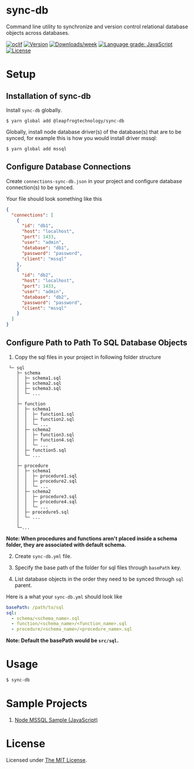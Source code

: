 # sync-db

Command line utility to synchronize and version control relational database objects across databases.

[![oclif](https://img.shields.io/badge/cli-oclif-brightgreen.svg)](https://oclif.io)
[![Version](https://img.shields.io/npm/v/@leapfrogtechnology/sync-db.svg)](https://npmjs.org/package/@leapfrogtechnology/sync-db)
[![Downloads/week](https://img.shields.io/npm/dw/@leapfrogtechnology/sync-db.svg)](https://npmjs.org/package/@leapfrogtechnology/sync-db)
[![Language grade: JavaScript](https://img.shields.io/lgtm/grade/javascript/g/laudio/sync-db.svg?logo=lgtm&logoWidth=18)](https://lgtm.com/projects/g/laudio/sync-db/context:javascript)
[![License](https://img.shields.io/npm/l/@leapfrogtechnology/sync-db.svg)](https://github.com/kabirbaidhya/sync-db/blob/master/package.json)

# Setup

## Installation of sync-db

Install `sync-db` globally.

    $ yarn global add @leapfrogtechnology/sync-db

Globally, install node database driver(s) of the database(s) that are to be synced, for example this is how you would install driver mssql:

    $ yarn global add mssql

## Configure Database Connections

Create `connections-sync-db.json` in your project and configure database connection(s) to be synced.

Your file should look something like this

```json
{
  "connections": [
    {
      "id": "db1",
      "host": "localhost",
      "port": 1433,
      "user": "admin",
      "database": "db1",
      "password": "password",
      "client": "mssql"
    },
    {
      "id": "db2",
      "host": "localhost",
      "port": 1433,
      "user": "admin",
      "database": "db2",
      "password": "password",
      "client": "mssql"
    }
  ]
}
```

## Configure Path to Path To SQL Database Objects

1. Copy the sql files in your project in following folder structure

```
 └─ sql
    ├─ schema
    │  ├─ schema1.sql
    │  ├─ schema2.sql
    │  ├─ schema3.sql
    │  └─ ...
    │
    ├─ function
    │  ├─ schema1
    │  │  ├─ function1.sql
    │  │  ├─ function2.sql
    │  │  └─ ...
    │  ├─ schema2
    │  │  ├─ function3.sql
    │  │  ├─ function4.sql
    │  │  └─ ...
    │  ├─ function5.sql
    │  └─ ...
    │
    ├─ procedure
    │  ├─ schema1
    │  │  ├─ procedure1.sql
    │  │  ├─ procedure2.sql
    │  │  └─ ...
    │  ├─ schema2
    │  │  ├─ procedure3.sql
    │  │  ├─ procedure4.sql
    │  │  └─ ...
    │  ├─ procedure5.sql
    │  └─ ...
    │
    └─...

```

**Note: When procedures and functions aren't placed inside a schema folder, they are associated with default schema.**

2. Create `sync-db.yml` file.

3. Specify the base path of the folder for sql files through `basePath` key.

4. List database objects in the order they need to be synced through `sql` parent.

Here is a what your `sync-db.yml` should look like

```yml
basePath: /path/to/sql
sql:
  - schema/<schema_name>.sql
  - function/<schema_name>/<function_name>.sql
  - procedure/<schema_name>/<procedure_name>.sql
```

**Note: Default the basePath would be `src/sql`.**

# Usage

```bash
$ sync-db
```

# Sample Projects

1. [Node MSSQL Sample (JavaScript)](examples/node-app-mssql)

# License

Licensed under [The MIT License](LICENSE).
